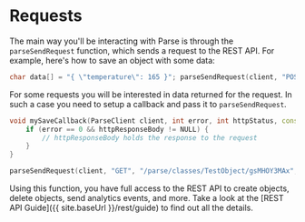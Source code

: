 # Requests

The main way you'll be interacting with Parse is through the `parseSendRequest` function, which sends a request to the REST API. For example, here's how to save an object with some data:

```cpp
char data[] = "{ \"temperature\": 165 }"; parseSendRequest(client, "POST", "/parse/classes/Temperature", data, NULL);
```

For some requests you will be interested in data returned for the request. In such a case you need to setup a callback and pass it to `parseSendRequest`.

```cpp
void mySaveCallback(ParseClient client, int error, int httpStatus, const char* httpResponseBody) {
	if (error == 0 && httpResponseBody != NULL) {
		// httpResponseBody holds the response to the request
	}
}

parseSendRequest(client, "GET", "/parse/classes/TestObject/gsMHOY3MAx", NULL, myCallback);
```

Using this function, you have full access to the REST API to create objects, delete objects, send analytics events, and more. Take a look at the [REST API Guide]({{ site.baseUrl }}/rest/guide) to find out all the details.
